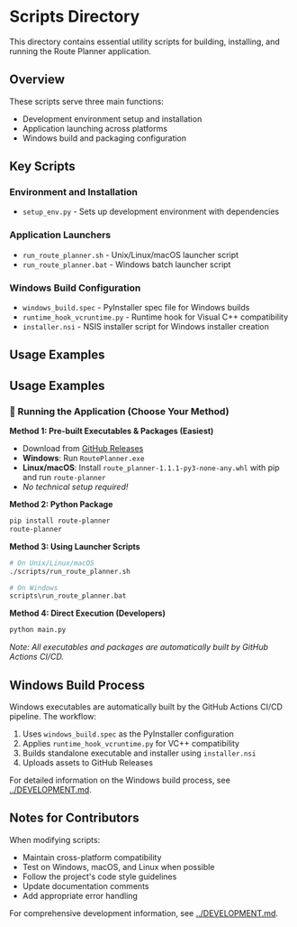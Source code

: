 # Scripts Directory

This directory contains essential utility scripts for building, installing, and running the Route Planner application.

## Overview

These scripts serve three main functions:
- Development environment setup and installation
- Application launching across platforms
- Windows build and packaging configuration

## Key Scripts

### Environment and Installation

- `setup_env.py` - Sets up development environment with dependencies

### Application Launchers

- `run_route_planner.sh` - Unix/Linux/macOS launcher script
- `run_route_planner.bat` - Windows batch launcher script

### Windows Build Configuration

- `windows_build.spec` - PyInstaller spec file for Windows builds
- `runtime_hook_vcruntime.py` - Runtime hook for Visual C++ compatibility
- `installer.nsi` - NSIS installer script for Windows installer creation

## Usage Examples

## Usage Examples

### 🚀 Running the Application (Choose Your Method)

**Method 1: Pre-built Executables & Packages (Easiest)**
- Download from [GitHub Releases](https://github.com/yammanhammad/Route_Planner/releases/latest)
- **Windows**: Run `RoutePlanner.exe` 
- **Linux/macOS**: Install `route_planner-1.1.1-py3-none-any.whl` with pip and run `route-planner`
- *No technical setup required!*

**Method 2: Python Package**
```bash
pip install route-planner
route-planner
```

**Method 3: Using Launcher Scripts**
```bash
# On Unix/Linux/macOS
./scripts/run_route_planner.sh

# On Windows
scripts\run_route_planner.bat
```

**Method 4: Direct Execution (Developers)**
```bash
python main.py
```

*Note: All executables and packages are automatically built by GitHub Actions CI/CD.*

## Windows Build Process

Windows executables are automatically built by the GitHub Actions CI/CD pipeline. The workflow:

1. Uses `windows_build.spec` as the PyInstaller configuration
2. Applies `runtime_hook_vcruntime.py` for VC++ compatibility
3. Builds standalone executable and installer using `installer.nsi`
4. Uploads assets to GitHub Releases

For detailed information on the Windows build process, see [../DEVELOPMENT.md](../DEVELOPMENT.md#building-and-packaging).

## Notes for Contributors

When modifying scripts:
- Maintain cross-platform compatibility
- Test on Windows, macOS, and Linux when possible
- Follow the project's code style guidelines
- Update documentation comments
- Add appropriate error handling

For comprehensive development information, see [../DEVELOPMENT.md](../DEVELOPMENT.md).
